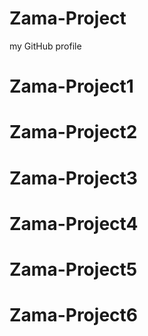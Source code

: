 # Zama-Project
my GitHub profile
# Zama-Project1
# Zama-Project2
# Zama-Project3
# Zama-Project4
# Zama-Project5
# Zama-Project6
